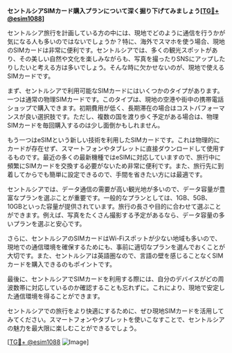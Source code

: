 **セントルシアSIMカード購入プランについて深く掘り下げてみましょう[[TG💪+ @esim1088](https://t.me/s/esim1088)]**

セントルシア旅行を計画している方の中には、現地でどのように通信を行うかが気になる人も多いのではないでしょうか？特に、海外でスマホを使う場合、現地のSIMカードは非常に便利です。セントルシアでは、多くの観光スポットがあり、その美しい自然や文化を楽しみながらも、写真を撮ったりSNSにアップしたりしたいと考える方は多いでしょう。そんな時に欠かせないのが、現地で使えるSIMカードです。

まず、セントルシアで利用可能なSIMカードにはいくつかのタイプがあります。一つは通常の物理SIMカードです。このタイプは、現地の空港や街中の携帯電話ショップで購入できます。初期費用が低く、長期滞在の場合はコストパフォーマンスが良い選択肢です。ただし、複数の国を渡り歩く予定がある場合は、物理SIMカードを毎回購入するのは少し面倒かもしれません。

もう一つはeSIMという新しい技術を利用したSIMカードです。これは物理的にカードが存在せず、スマートフォンやタブレットに直接ダウンロードして使用するものです。最近の多くの最新機種ではeSIMに対応していますので、旅行中に頻繁にSIMカードを交換する必要がないため非常に便利です。また、旅行先に到着してからでも簡単に設定できるので、手間を省きたい方には最適です。

セントルシアでは、データ通信の需要が高い観光地が多いので、データ容量が豊富なプランを選ぶことが重要です。一般的なプランとしては、1GB、5GB、10GBといった容量が提供されています。旅行の長さや目的に合わせて選ぶことができます。例えば、写真をたくさん撮影する予定があるなら、データ容量の多いプランを選ぶと安心です。

さらに、セントルシアのSIMカードはWi-Fiスポットが少ない地域も多いので、現地での通信環境を確保するためにも、事前に適切なプランを選んでおくことが大切です。また、セントルシアは英語圏なので、言語の壁を感じることなくSIMカードを購入できるのもポイントです。

最後に、セントルシアでSIMカードを利用する際には、自分のデバイスがどの周波数帯に対応しているのか確認することも忘れずに。これにより、現地で安定した通信環境を得ることができます。

セントルシアでの旅行をより快適にするために、ぜひ現地SIMカードを活用してみてください。スマートフォンやタブレットを使いこなすことで、セントルシアの魅力を最大限に楽しむことができるでしょう。

[[TG💪+ @esim1088](https://t.me/s/esim1088) ![Image](https://i.postimg.cc/Y0z9fWf4/image.png)]